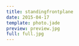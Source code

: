 ```yaml
---
title: standingfrontplane
date: 2015-04-17
template: photo.jade
preview: preview.jpg
full: full.jpg
---
```

